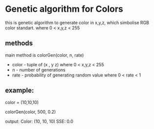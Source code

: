# Genetic algorithm for Colors

this is genetic algorithm to generate color in x,y,z, which simbolise RGB color standart. where 0 < x,y,z < 255

## methods
 main method is colorGen(color, n, rate)
 * color - tuple of (x , y z) where 0 < x,y,z < 255
 * n - number of generations
 * rate - probability of generating random value where  0 < rate < 1

## example:
color = (10,10,10)

colorGen(color, 500, 0.2)

output:
Color: (10, 10, 10) SSE: 0.0

